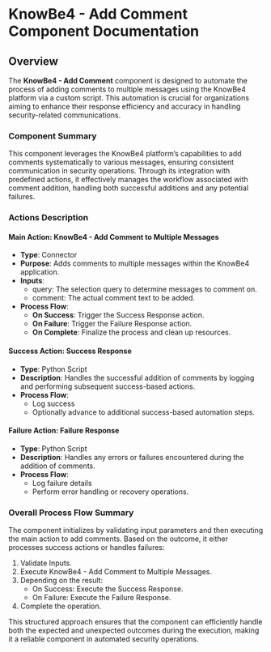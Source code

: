 # KnowBe4 - Add Comment Component Documentation

## Overview
The **KnowBe4 - Add Comment** component is designed to automate the process of adding comments to multiple messages using the KnowBe4 platform via a custom script. This automation is crucial for organizations aiming to enhance their response efficiency and accuracy in handling security-related communications.

### Component Summary
This component leverages the KnowBe4 platform’s capabilities to add comments systematically to various messages, ensuring consistent communication in security operations. Through its integration with predefined actions, it effectively manages the workflow associated with comment addition, handling both successful additions and any potential failures.

### Actions Description

#### Main Action: KnowBe4 - Add Comment to Multiple Messages
- **Type**: Connector
- **Purpose**: Adds comments to multiple messages within the KnowBe4 application.
- **Inputs**:
  - query: The selection query to determine messages to comment on.
  - comment: The actual comment text to be added.
- **Process Flow**:
  - **On Success**: Trigger the Success Response action.
  - **On Failure**: Trigger the Failure Response action.
  - **On Complete**: Finalize the process and clean up resources.

#### Success Action: Success Response
- **Type**: Python Script
- **Description**: Handles the successful addition of comments by logging and performing subsequent success-based actions.
- **Process Flow**:
  - Log success
  - Optionally advance to additional success-based automation steps.

#### Failure Action: Failure Response
- **Type**: Python Script
- **Description**: Handles any errors or failures encountered during the addition of comments.
- **Process Flow**:
  - Log failure details
  - Perform error handling or recovery operations.

### Overall Process Flow Summary
The component initializes by validating input parameters and then executing the main action to add comments. Based on the outcome, it either processes success actions or handles failures:
1. Validate Inputs.
2. Execute KnowBe4 - Add Comment to Multiple Messages.
3. Depending on the result:
   - On Success: Execute the Success Response.
   - On Failure: Execute the Failure Response.
4. Complete the operation.

This structured approach ensures that the component can efficiently handle both the expected and unexpected outcomes during the execution, making it a reliable component in automated security operations.

